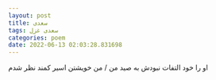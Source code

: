 ```yaml
---
layout: post
title: سعدی
tags: سعدی غزل
categories: poem
date: 2022-06-13 02:03:28.831698
---
```


او را خود التفات نبودش به صید من / من خویشتن اسیر کمند نظر شدم